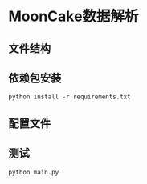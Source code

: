 # MoonCake数据解析


## 文件结构

## 依赖包安装
```shell
python install -r requirements.txt
```

## 配置文件

## 测试
```shell
python main.py
```
